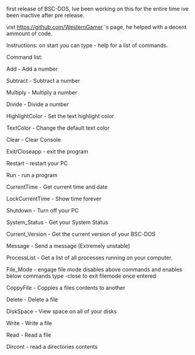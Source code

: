 first release of BSC-DOS, Ive been working on this for the entire time ive been inactive after pre release.

vist https://github.com/WesternGamer 's page, he helped with a decent ammount of code.

Instructions: on start you can type - help for a list of commands.

Command list:

Add - Add a number

Subtract - Subtract a number

Multiply - Multiply a number

Divide - Divide a number

HighlightColor - Set the text highlight color

TextColor - Change the default text color

Clear - Clear Console

Exit/Closeapp - exit the program

Restart - restart your PC

Run - run a program

CurrentTime - Get current time and date

LockCurrentTime - Show time forever

Shutdown - Turn off your PC

System_Status - Get your System Status

Current_Version - Get the current version of your BSC-DOS

Message - Send a message (Extremely unstable)

ProcessList - Get a list of all processes running on your computer.

File_Mode - engage file mode disables above commands and enables below commands type -close to exit filemode once entered

CoppyFile - Coppies a files contents to another

Delete - Delete a file

DiskSpace - View space on all of your disks

Write - Write a file

Read - Read a file

Dircont - read a directories contents
